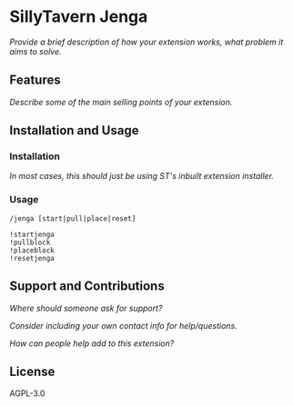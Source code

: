 # SillyTavern Jenga

*Provide a brief description of how your extension works, what problem it aims to solve.*

## Features

*Describe some of the main selling points of your extension.*

## Installation and Usage

### Installation

*In most cases, this should just be using ST's inbuilt extension installer.* 

### Usage

`/jenga [start|pull|place|reset]`

```
!startjenga
!pullblock
!placeblock
!resetjenga
```

## Support and Contributions

*Where should someone ask for support?* 

*Consider including your own contact info for help/questions.*

*How can people help add to this extension?*

## License

AGPL-3.0
